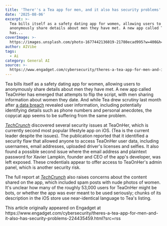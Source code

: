 ```yaml
---
title: 'There''s a Tea app for men, and it also has security problems'
date: '2025-08-06'
excerpt: >-
  Tea bills itself as a safety dating app for women, allowing users to
  anonymously share details about men they have met. A new app called TeaOnHer
  has...
coverImage: >-
  https://images.unsplash.com/photo-1677442136019-21780ecad995?w=400&h=200&fit=crop&auto=format
author: AIVibe
tags:
  - Ai
category: General AI
source: >-
  https://www.engadget.com/cybersecurity/theres-a-tea-app-for-men-and-it-also-has-security-problems-224435459.html?src=rss
---
```

<p>Tea bills itself as a safety dating app for women, allowing users to anonymously share details about men they have met. A new app called TeaOnHer has emerged that attempts to flip the script, with men sharing information about women they date. And while Tea drew scrutiny last month after <a data-i13n="elm:context_link;elmt:doNotAffiliate;cpos:1;pos:1" class="no-affiliate-link" href="https://www.engadget.com/cybersecurity/data-breach-at-tea-reportedly-contains-images-and-dms-from-last-week-224823984.html"><ins>a data breach</ins></a> revealed user information, including potentially identifying details such as phone numbers and personal anecdotes, the copycat app seems to be suffering from the same problem.</p>
<p><a data-i13n="elm:context_link;elmt:doNotAffiliate;cpos:2;pos:1" class="no-affiliate-link" href="https://techcrunch.com/2025/08/06/a-rival-tea-app-for-men-is-leaking-its-users-personal-data-and-drivers-licenses/"><em><ins>TechCrunch</ins></em></a> discovered several security issues at TeaOnHer, which is currently second most popular lifestyle app on iOS. (Tea is the current leader despite the issues). The publication reported that it identified a security flaw that allowed anyone to access TeaOnHer user data, including usernames, email addresses, uploaded driver&#39;s licenses and selfies. It also found a possible second issue where the email address and plaintext password for Xavier Lampkin, founder and CEO of the app&#39;s developer, was left exposed. These credentials appear to offer access to TeaOnHer&#39;s admin panel, which is another security risk.</p>
<span id="end-legacy-contents"></span><p>The full report at <a data-i13n="elm:context_link;elmt:doNotAffiliate;cpos:3;pos:1" class="no-affiliate-link" href="https://techcrunch.com/2025/08/06/a-rival-tea-app-for-men-is-leaking-its-users-personal-data-and-drivers-licenses/"><em><ins>TechCrunch</ins></em></a> also raises concerns about the content shared on the app, which included spam posts with nude photos of women. It&#39;s unclear how many of the roughly 53,000 users for TeaOnHer might be bots, or whether the app was ever meant to be used seriously; chunks of its description in the iOS store use near-identical language to Tea&#39;s listing.</p>This article originally appeared on Engadget at https://www.engadget.com/cybersecurity/theres-a-tea-app-for-men-and-it-also-has-security-problems-224435459.html?src=rss
